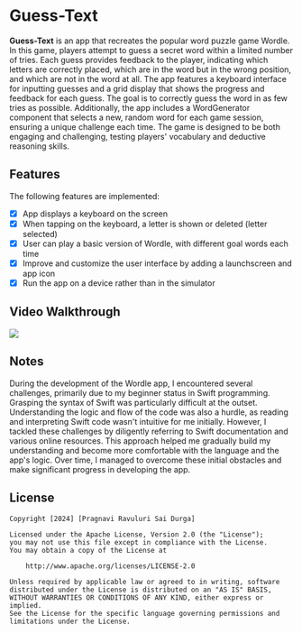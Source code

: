 # Guess-Text

**Guess-Text** is an app that recreates the popular word puzzle game Wordle. In this game, players attempt to guess a secret word within a limited number of tries. Each guess provides feedback to the player, indicating which letters are correctly placed, which are in the word but in the wrong position, and which are not in the word at all. The app features a keyboard interface for inputting guesses and a grid display that shows the progress and feedback for each guess. The goal is to correctly guess the word in as few tries as possible. Additionally, the app includes a WordGenerator component that selects a new, random word for each game session, ensuring a unique challenge each time. The game is designed to be both engaging and challenging, testing players' vocabulary and deductive reasoning skills.

## Features

The following features are implemented:

- [x] App displays a keyboard on the screen
- [x] When tapping on the keyboard, a letter is shown or deleted (letter selected)
- [x] User can play a basic version of Wordle, with different goal words each time
- [x] Improve and customize the user interface by adding a launchscreen and app icon
- [x] Run the app on a device rather than in the simulator

## Video Walkthrough
 
  <div>
    <a href="https://www.loom.com/share/5af99191cf534817a929569cbd6a3572">
    </a>
    <a href="https://www.loom.com/share/5af99191cf534817a929569cbd6a3572">
      <img style="max-width:300px;" src="https://cdn.loom.com/sessions/thumbnails/5af99191cf534817a929569cbd6a3572-with-play.gif">
    </a>
  </div>

## Notes

During the development of the Wordle app, I encountered several challenges, primarily due to my beginner status in Swift programming. Grasping the syntax of Swift was particularly difficult at the outset. Understanding the logic and flow of the code was also a hurdle, as reading and interpreting Swift code wasn't intuitive for me initially. However, I tackled these challenges by diligently referring to Swift documentation and various online resources. This approach helped me gradually build my understanding and become more comfortable with the language and the app's logic. Over time, I managed to overcome these initial obstacles and make significant progress in developing the app.

## License

    Copyright [2024] [Pragnavi Ravuluri Sai Durga]

    Licensed under the Apache License, Version 2.0 (the "License");
    you may not use this file except in compliance with the License.
    You may obtain a copy of the License at

        http://www.apache.org/licenses/LICENSE-2.0

    Unless required by applicable law or agreed to in writing, software
    distributed under the License is distributed on an "AS IS" BASIS,
    WITHOUT WARRANTIES OR CONDITIONS OF ANY KIND, either express or implied.
    See the License for the specific language governing permissions and
    limitations under the License.
